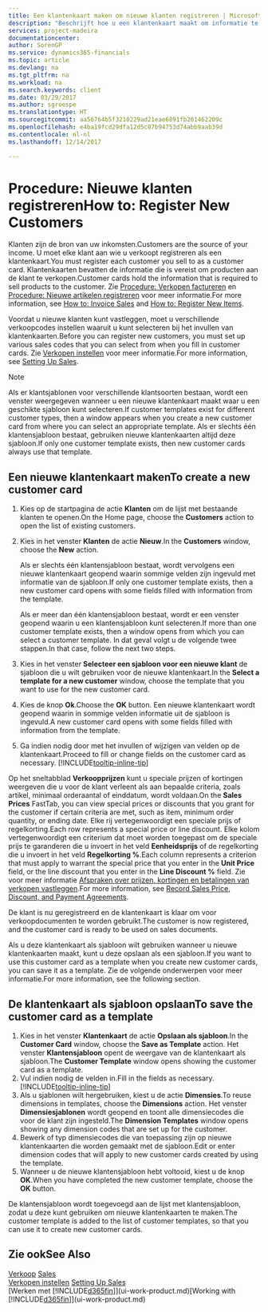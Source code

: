 ```yaml
---
title: Een klantenkaart maken om nieuwe klanten registreren | Microsoft Docs
description: "Beschrijft hoe u een klantenkaart maakt om informatie te registreren over elke nieuwe klant of cliënt aan wie u verkoopt."
services: project-madeira
documentationcenter: 
author: SorenGP
ms.service: dynamics365-financials
ms.topic: article
ms.devlang: na
ms.tgt_pltfrm: na
ms.workload: na
ms.search.keywords: client
ms.date: 03/29/2017
ms.author: sgroespe
ms.translationtype: HT
ms.sourcegitcommit: aa56764b5f3210229ad21eae6891fb201462209c
ms.openlocfilehash: e4ba19fcd29dfa12d5c87b94753d74abb9aab39d
ms.contentlocale: nl-nl
ms.lasthandoff: 12/14/2017

---
```

# <a name="how-to-register-new-customers"></a><span data-ttu-id="8c80e-103">Procedure: Nieuwe klanten registreren</span><span class="sxs-lookup"><span data-stu-id="8c80e-103">How to: Register New Customers</span></span>
<span data-ttu-id="8c80e-104">Klanten zijn de bron van uw inkomsten.</span><span class="sxs-lookup"><span data-stu-id="8c80e-104">Customers are the source of your income.</span></span> <span data-ttu-id="8c80e-105">U moet elke klant aan wie u verkoopt registreren als een klantenkaart.</span><span class="sxs-lookup"><span data-stu-id="8c80e-105">You must register each customer you sell to as a customer card.</span></span> <span data-ttu-id="8c80e-106">Klantenkaarten bevatten de informatie die is vereist om producten aan de klant te verkopen.</span><span class="sxs-lookup"><span data-stu-id="8c80e-106">Customer cards hold the information that is required to sell products to the customer.</span></span> <span data-ttu-id="8c80e-107">Zie [Procedure: Verkopen factureren](sales-how-invoice-sales.md) en [Procedure: Nieuwe artikelen registreren](inventory-how-register-new-items.md) voor meer informatie.</span><span class="sxs-lookup"><span data-stu-id="8c80e-107">For more information, see [How to: Invoice Sales](sales-how-invoice-sales.md) and [How to: Register New Items](inventory-how-register-new-items.md).</span></span>  

<span data-ttu-id="8c80e-108">Voordat u nieuwe klanten kunt vastleggen, moet u verschillende verkoopcodes instellen waaruit u kunt selecteren bij het invullen van klantenkaarten.</span><span class="sxs-lookup"><span data-stu-id="8c80e-108">Before you can register new customers, you must set up various sales codes that you can select from when you fill in customer cards.</span></span> <span data-ttu-id="8c80e-109">Zie [Verkopen instellen](sales-setup-sales.md) voor meer informatie.</span><span class="sxs-lookup"><span data-stu-id="8c80e-109">For more information, see [Setting Up Sales](sales-setup-sales.md).</span></span>

> [!NOTE]  
>   <span data-ttu-id="8c80e-110">Als er klantsjablonen voor verschillende klantsoorten bestaan, wordt een venster weergegeven wanneer u een nieuwe klantenkaart maakt waar u een geschikte sjabloon kunt selecteren.</span><span class="sxs-lookup"><span data-stu-id="8c80e-110">If customer templates exist for different customer types, then a window appears when you create a new customer card from where you can select an appropriate template.</span></span> <span data-ttu-id="8c80e-111">Als er slechts één klantensjabloon bestaat, gebruiken nieuwe klantenkaarten altijd deze sjabloon.</span><span class="sxs-lookup"><span data-stu-id="8c80e-111">If only one customer template exists, then new customer cards always use that template.</span></span>

## <a name="to-create-a-new-customer-card"></a><span data-ttu-id="8c80e-112">Een nieuwe klantenkaart maken</span><span class="sxs-lookup"><span data-stu-id="8c80e-112">To create a new customer card</span></span>
1. <span data-ttu-id="8c80e-113">Kies op de startpagina de actie **Klanten** om de lijst met bestaande klanten te openen.</span><span class="sxs-lookup"><span data-stu-id="8c80e-113">On the Home page, choose the **Customers** action to open the list of existing customers.</span></span>  
2. <span data-ttu-id="8c80e-114">Kies in het venster **Klanten** de actie **Nieuw**.</span><span class="sxs-lookup"><span data-stu-id="8c80e-114">In the **Customers** window, choose the **New** action.</span></span>

    <span data-ttu-id="8c80e-115">Als er slechts één klantensjabloon bestaat, wordt vervolgens een nieuwe klantenkaart geopend waarin sommige velden zijn ingevuld met informatie van de sjabloon.</span><span class="sxs-lookup"><span data-stu-id="8c80e-115">If only one customer template exists, then a new customer card opens with some fields filled with information from the template.</span></span>

    <span data-ttu-id="8c80e-116">Als er meer dan één klantensjabloon bestaat, wordt er een venster geopend waarin u een klantensjabloon kunt selecteren.</span><span class="sxs-lookup"><span data-stu-id="8c80e-116">If more than one customer template exists, then a window opens from which you can select a customer template.</span></span> <span data-ttu-id="8c80e-117">In dat geval volgt u de volgende twee stappen.</span><span class="sxs-lookup"><span data-stu-id="8c80e-117">In that case, follow the next two steps.</span></span>
3. <span data-ttu-id="8c80e-118">Kies in het venster **Selecteer een sjabloon voor een nieuwe klant** de sjabloon die u wilt gebruiken voor de nieuwe klantenkaart.</span><span class="sxs-lookup"><span data-stu-id="8c80e-118">In the **Select a template for a new customer** window, choose the template that you want to use for the new customer card.</span></span>
4. <span data-ttu-id="8c80e-119">Kies de knop **Ok**.</span><span class="sxs-lookup"><span data-stu-id="8c80e-119">Choose the **OK** button.</span></span> <span data-ttu-id="8c80e-120">Een nieuwe klantenkaart wordt geopend waarin in sommige velden informatie uit de sjabloon is ingevuld.</span><span class="sxs-lookup"><span data-stu-id="8c80e-120">A new customer card opens with some fields filled with information from the template.</span></span>  
5. <span data-ttu-id="8c80e-121">Ga indien nodig door met het invullen of wijzigen van velden op de klantenkaart.</span><span class="sxs-lookup"><span data-stu-id="8c80e-121">Proceed to fill or change fields on the customer card as necessary.</span></span> [!INCLUDE[tooltip-inline-tip](includes/tooltip-inline-tip_md.md)]

<span data-ttu-id="8c80e-122">Op het sneltabblad **Verkoopprijzen** kunt u speciale prijzen of kortingen weergeven die u voor de klant verleent als aan bepaalde criteria, zoals artikel, minimaal orderaantal of einddatum, wordt voldaan.</span><span class="sxs-lookup"><span data-stu-id="8c80e-122">On the **Sales Prices** FastTab, you can view special prices or discounts that you grant for the customer if certain criteria are met, such as item, minimum order quantity, or ending date.</span></span> <span data-ttu-id="8c80e-123">Elke rij vertegenwoordigt een speciale prijs of regelkorting.</span><span class="sxs-lookup"><span data-stu-id="8c80e-123">Each row represents a special price or line discount.</span></span> <span data-ttu-id="8c80e-124">Elke kolom vertegenwoordigt een criterium dat moet worden toegepast om de speciale prijs te garanderen die u invoert in het veld **Eenheidsprijs** of de regelkorting die u invoert in het veld **Regelkorting %**.</span><span class="sxs-lookup"><span data-stu-id="8c80e-124">Each column represents a criterion that must apply to warrant the special price that you enter in the **Unit Price** field, or the line discount that you enter in the **Line Discount %** field.</span></span> <span data-ttu-id="8c80e-125">Zie voor meer informatie [Afspraken over prijzen, kortingen en betalingen van verkopen vastleggen](sales-how-record-sales-price-discount-payment-agreements.md).</span><span class="sxs-lookup"><span data-stu-id="8c80e-125">For more information, see [Record Sales Price, Discount, and Payment Agreements](sales-how-record-sales-price-discount-payment-agreements.md).</span></span>

<span data-ttu-id="8c80e-126">De klant is nu geregistreerd en de klantenkaart is klaar om voor verkoopdocumenten te worden gebruikt.</span><span class="sxs-lookup"><span data-stu-id="8c80e-126">The customer is now registered, and the customer card is ready to be used on sales documents.</span></span>

<span data-ttu-id="8c80e-127">Als u deze klantenkaart als sjabloon wilt gebruiken wanneer u nieuwe klantenkaarten maakt, kunt u deze opslaan als een sjabloon.</span><span class="sxs-lookup"><span data-stu-id="8c80e-127">If you want to use this customer card as a template when you create new customer cards, you can save it as a template.</span></span> <span data-ttu-id="8c80e-128">Zie de volgende onderwerpen voor meer informatie.</span><span class="sxs-lookup"><span data-stu-id="8c80e-128">For more information, see the following section.</span></span>

## <a name="to-save-the-customer-card-as-a-template"></a><span data-ttu-id="8c80e-129">De klantenkaart als sjabloon opslaan</span><span class="sxs-lookup"><span data-stu-id="8c80e-129">To save the customer card as a template</span></span>
1. <span data-ttu-id="8c80e-130">Kies in het venster **Klantenkaart** de actie **Opslaan als sjabloon**.</span><span class="sxs-lookup"><span data-stu-id="8c80e-130">In the **Customer Card** window, choose the **Save as Template** action.</span></span> <span data-ttu-id="8c80e-131">Het venster **Klantensjabloon** opent de weergave van de klantenkaart als sjabloon.</span><span class="sxs-lookup"><span data-stu-id="8c80e-131">The **Customer Template** window opens showing the customer card as a template.</span></span>
2. <span data-ttu-id="8c80e-132">Vul indien nodig de velden in.</span><span class="sxs-lookup"><span data-stu-id="8c80e-132">Fill in the fields as necessary.</span></span> [!INCLUDE[tooltip-inline-tip](includes/tooltip-inline-tip_md.md)]
3. <span data-ttu-id="8c80e-133">Als u sjablonen wilt hergebruiken, kiest u de actie **Dimensies**.</span><span class="sxs-lookup"><span data-stu-id="8c80e-133">To reuse dimensions in templates, choose the **Dimensions** action.</span></span> <span data-ttu-id="8c80e-134">Het venster **Dimensiesjablonen** wordt geopend en toont alle dimensiecodes die voor de klant zijn ingesteld.</span><span class="sxs-lookup"><span data-stu-id="8c80e-134">The **Dimension Templates** window opens showing any dimension codes that are set up for the customer.</span></span>
4. <span data-ttu-id="8c80e-135">Bewerk of typ dimensiecodes die van toepassing zijn op nieuwe klantenkaarten die worden gemaakt met de sjabloon.</span><span class="sxs-lookup"><span data-stu-id="8c80e-135">Edit or enter dimension codes that will apply to new customer cards created by using the template.</span></span>  
5. <span data-ttu-id="8c80e-136">Wanneer u de nieuwe klantensjabloon hebt voltooid, kiest u de knop **OK**.</span><span class="sxs-lookup"><span data-stu-id="8c80e-136">When you have completed the new customer template, choose the **OK** button.</span></span>

<span data-ttu-id="8c80e-137">De klantensjabloon wordt toegevoegd aan de lijst met klantensjabloon, zodat u deze kunt gebruiken om nieuwe klantenkaarten te maken.</span><span class="sxs-lookup"><span data-stu-id="8c80e-137">The customer template is added to the list of customer templates, so that you can use it to create new customer cards.</span></span>

## <a name="see-also"></a><span data-ttu-id="8c80e-138">Zie ook</span><span class="sxs-lookup"><span data-stu-id="8c80e-138">See Also</span></span>
<span data-ttu-id="8c80e-139">[Verkoop](sales-manage-sales.md)  </span><span class="sxs-lookup"><span data-stu-id="8c80e-139">[Sales](sales-manage-sales.md)  </span></span>  
<span data-ttu-id="8c80e-140">[Verkopen instellen](sales-setup-sales.md)  </span><span class="sxs-lookup"><span data-stu-id="8c80e-140">[Setting Up Sales](sales-setup-sales.md)  </span></span>  
<span data-ttu-id="8c80e-141">[Werken met [!INCLUDE[d365fin](includes/d365fin_md.md)]](ui-work-product.md)</span><span class="sxs-lookup"><span data-stu-id="8c80e-141">[Working with [!INCLUDE[d365fin](includes/d365fin_md.md)]](ui-work-product.md)</span></span>

